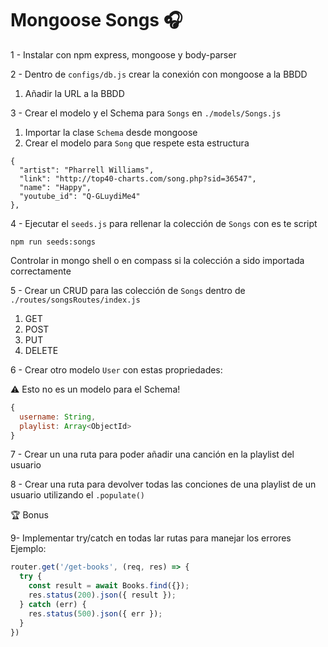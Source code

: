 # Mongoose Songs 🎧

1 - Instalar con npm express, mongoose y body-parser

2 - Dentro de `configs/db.js` crear la conexión con mongoose a la BBDD

1. Añadir la URL a la BBDD

3 - Crear el modelo y el Schema para `Songs` en `./models/Songs.js`

1. Importar la clase `Schema` desde mongoose
2. Crear el modelo para `Song` que respete esta estructura 
```
{
  "artist": "Pharrell Williams",
  "link": "http://top40-charts.com/song.php?sid=36547",
  "name": "Happy",
  "youtube_id": "Q-GLuydiMe4"
},
```
4 - Ejecutar el `seeds.js` para rellenar la colección de `Songs` con es te script
```
npm run seeds:songs
```
Controlar in mongo shell o en compass si la colección a sido importada correctamente

5 - Crear un CRUD para las colección de `Songs` dentro de `./routes/songsRoutes/index.js`

1. GET
2. POST
3. PUT
4. DELETE

6 - Crear otro modelo `User` con estas propriedades:

⚠️ Esto no es un modelo para el Schema!
```js
{
  username: String,
  playlist: Array<ObjectId>
}
```
7 - Crear un una ruta para poder añadir una canción en la playlist del usuario

8 - Crear una ruta para devolver todas las conciones de una playlist de un usuario utilizando el `.populate()`

🏆 Bonus

9- Implementar try/catch en todas lar rutas para manejar los errores
Ejemplo:
```js
router.get('/get-books', (req, res) => {
  try {
    const result = await Books.find({});
    res.status(200).json({ result });
  } catch (err) {
    res.status(500).json({ err });
  }
})
```